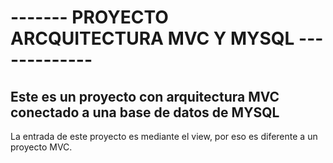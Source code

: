 # ------- **PROYECTO ARCQUITECTURA MVC Y MYSQL** -------------

## Este es un proyecto con arquitectura MVC conectado a una base de datos de MYSQL

La entrada de este proyecto es mediante el view, por eso es diferente a un proyecto MVC.
